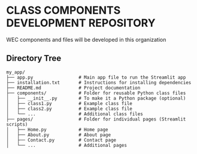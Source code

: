 # CLASS COMPONENTS DEVELOPMENT REPOSITORY

WEC components and files will be developed in this organization






## Directory Tree

```
my_app/
├── app.py                 # Main app file to run the Streamlit app
├── installation.txt       # Instructions for installing dependencies
├── README.md              # Project documentation
├── components/            # Folder for reusable Python class files
│   ├── __init__.py        # To make it a Python package (optional)
│   ├── class1.py          # Example class file
│   ├── class2.py          # Example class file
│   └── ...                # Additional class files
├── pages/                 # Folder for individual pages (Streamlit scripts)
│   ├── Home.py            # Home page
│   ├── About.py           # About page
│   ├── Contact.py         # Contact page
│   └── ...                # Additional pages
```

